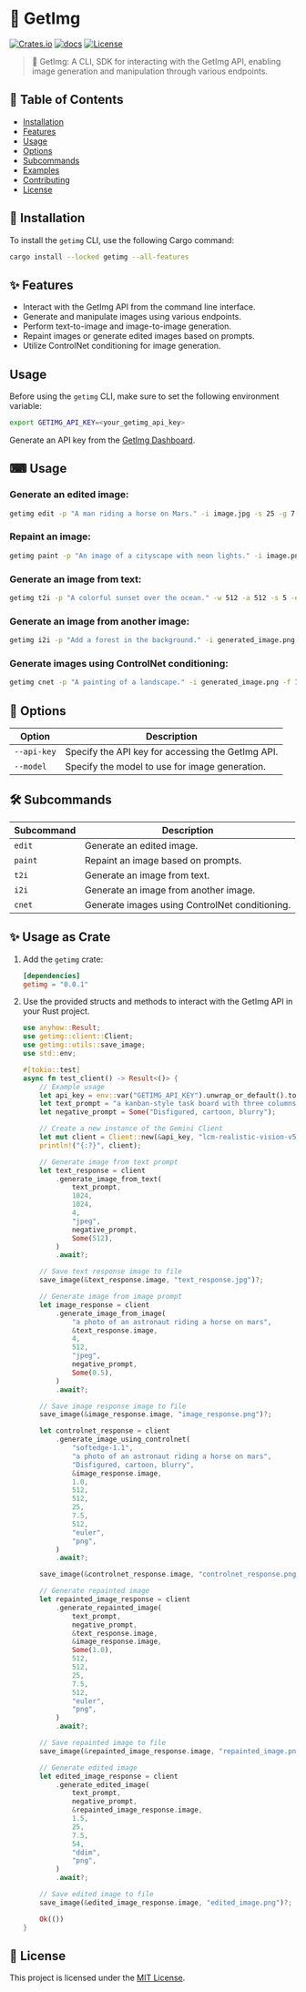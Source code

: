 # 📸 GetImg

[![Crates.io](https://img.shields.io/crates/v/getimg.svg)](https://crates.io/crates/getimg)
[![docs](https://docs.rs/getimg/badge.svg)](https://docs.rs/getimg/)
[![License](https://img.shields.io/badge/license-MIT-blue.svg)](LICENSE)

> 📸 GetImg: A CLI, SDK for interacting with the GetImg API, enabling image generation and manipulation through various endpoints.

## 📖 Table of Contents

- [Installation](#-installation)
- [Features](#-features)
- [Usage](#-usage)
- [Options](#-options)
- [Subcommands](#-subcommands)
- [Examples](#-examples)
- [Contributing](#-contributing)
- [License](#-license)

## 🚀 Installation

To install the `getimg` CLI, use the following Cargo command:

```sh
cargo install --locked getimg --all-features
```

## ✨ Features

- Interact with the GetImg API from the command line interface.
- Generate and manipulate images using various endpoints.
- Perform text-to-image and image-to-image generation.
- Repaint images or generate edited images based on prompts.
- Utilize ControlNet conditioning for image generation.

## Usage

Before using the `getimg` CLI, make sure to set the following environment variable:

```sh
export GETIMG_API_KEY=<your_getimg_api_key>
```

Generate an API key from the [GetImg Dashboard](https://dashboard.getimg.ai/api-keys).

## ⌨ Usage

### Generate an edited image:

```sh
getimg edit -p "A man riding a horse on Mars." -i image.jpg -s 25 -g 7.5 -e 25 -y 1.5 -o png -n "Disfigured, cartoon, blurry" -c ddim
```

### Repaint an image:

```sh
getimg paint -p "An image of a cityscape with neon lights." -i image.png -m edited_image.png -w 512 -a 512 -e 50 -s 5 -g 10.0 -o jpeg -c euler -f 1 -n "Disfigured, cartoon, blurry"
```

### Generate an image from text:

```sh
getimg t2i -p "A colorful sunset over the ocean." -w 512 -a 512 -s 5 -e 42 -o png -n "Disfigured, cartoon, blurry"
```

### Generate an image from another image:

```sh
getimg i2i -p "Add a forest in the background." -i generated_image.png -s 6 -e 512 -o jpeg -f 0.5 -n "Disfigured, cartoon, blurry"
```

### Generate images using ControlNet conditioning:

```sh
getimg cnet -p "A painting of a landscape." -i generated_image.png -f 1.0 -w 512 -a 512 -s 25 -g 7.5 -e 512 -c lms -o png -r canny-1.1 -n "Disfigured, cartoon, blurry"
```

## 🎨 Options

| Option                   | Description                                              |
|--------------------------|----------------------------------------------------------|
| `--api-key`              | Specify the API key for accessing the GetImg API.        |
| `--model`                | Specify the model to use for image generation.           |


## 🛠 Subcommands

| Subcommand              | Description                                              |
|-------------------------|----------------------------------------------------------|
| `edit`                  | Generate an edited image.                                |
| `paint`               | Repaint an image based on prompts.                       |
| `t2i`         | Generate an image from text.                             |
| `i2i`        | Generate an image from another image.                    |
| `cnet`            | Generate images using ControlNet conditioning.           |

## ✨ Usage as Crate

1. Add the `getimg` crate:

    ```toml
    [dependencies]
    getimg = "0.0.1"
    ```

1. Use the provided structs and methods to interact with the GetImg API in your Rust project.

    ```rust
    use anyhow::Result;
    use getimg::client::Client;
    use getimg::utils::save_image;
    use std::env;

    #[tokio::test]
    async fn test_client() -> Result<()> {
        // Example usage
        let api_key = env::var("GETIMG_API_KEY").unwrap_or_default().to_owned();
        let text_prompt = "a kanban-style task board with three columns: To Do, In Progress, and Done. Each column contains a list of tasks, with the To Do column having the most tasks and the Done column having the fewest. The tasks are color-coded, with the To Do tasks being red, the In Progress tasks being yellow, and the Done tasks being green. The board also has a header that includes the title \"To Do List\" and a search bar.";
        let negative_prompt = Some("Disfigured, cartoon, blurry");

        // Create a new instance of the Gemini Client
        let mut client = Client::new(&api_key, "lcm-realistic-vision-v5-1");
        println!("{:?}", client);

        // Generate image from text prompt
        let text_response = client
            .generate_image_from_text(
                text_prompt,
                1024,
                1024,
                4,
                "jpeg",
                negative_prompt,
                Some(512),
            )
            .await?;

        // Save text response image to file
        save_image(&text_response.image, "text_response.jpg")?;

        // Generate image from image prompt
        let image_response = client
            .generate_image_from_image(
                "a photo of an astronaut riding a horse on mars",
                &text_response.image,
                4,
                512,
                "jpeg",
                negative_prompt,
                Some(0.5),
            )
            .await?;

        // Save image response image to file
        save_image(&image_response.image, "image_response.png")?;

        let controlnet_response = client
            .generate_image_using_controlnet(
                "softedge-1.1",
                "a photo of an astronaut riding a horse on mars",
                "Disfigured, cartoon, blurry",
                &image_response.image,
                1.0,
                512,
                512,
                25,
                7.5,
                512,
                "euler",
                "png",
            )
            .await?;

        save_image(&controlnet_response.image, "controlnet_response.png")?;

        // Generate repainted image
        let repainted_image_response = client
            .generate_repainted_image(
                text_prompt,
                negative_prompt,
                &text_response.image,
                &image_response.image,
                Some(1.0),
                512,
                512,
                25,
                7.5,
                512,
                "euler",
                "png",
            )
            .await?;

        // Save repainted image to file
        save_image(&repainted_image_response.image, "repainted_image.png")?;

        // Generate edited image
        let edited_image_response = client
            .generate_edited_image(
                text_prompt,
                negative_prompt,
                &repainted_image_response.image,
                1.5,
                25,
                7.5,
                54,
                "ddim",
                "png",
            )
            .await?;

        // Save edited image to file
        save_image(&edited_image_response.image, "edited_image.png")?;

        Ok(())
    }
    ```

## 📄 License

This project is licensed under the [MIT License](LICENSE).

